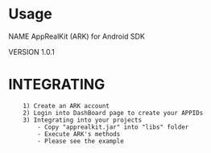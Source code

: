 Usage
=====
NAME
        AppRealKit (ARK) for Android SDK

VERSION
        1.0.1

INTEGRATING
========
		1) Create an ARK account
		2) Login into DashBoard page to create your APPIDs
		3) Integrating into your projects
        	- Copy "apprealkit.jar" into "libs" folder       
        	- Execute ARK's methods
        	- Please see the example